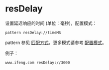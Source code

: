 # resDelay

设置延迟响应的时间 (单位：毫秒)，配置模式：

	pattern resDelay://timeMS

pattern 参见 [匹配方式](../pattern.html)，更多模式请参考 [配置模式](../mode.html)。

例子：

	www.ifeng.com resDelay://3000
